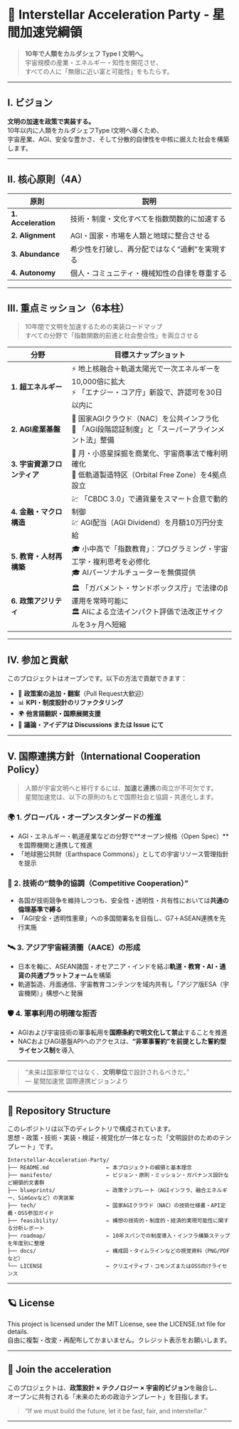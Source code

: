 # 🚀 Interstellar Acceleration Party - 星間加速党綱領

> **10年で人類をカルダシェフ Type I 文明へ。**  
> 宇宙規模の産業・エネルギー・知性を開花させ、  
> すべての人に「無限に近い富と可能性」をもたらす。

---

## Ⅰ. ビジョン

**文明の加速を政策で実装する。**  
10年以内に人類をカルダシェフType I文明へ導くため、  
宇宙産業、AGI、安全な豊かさ、そして分散的自律性を中核に据えた社会を構築します。

---

## Ⅱ. 核心原則（4A）

| 原則 | 説明 |
|------|------|
| **1. Acceleration** | 技術・制度・文化すべてを指数関数的に加速する |
| **2. Alignment** | AGI・国家・市場を人類と地球に整合させる |
| **3. Abundance** | 希少性を打破し、再分配ではなく“過剰”を実現する |
| **4. Autonomy** | 個人・コミュニティ・機械知性の自律を尊重する |

---

## Ⅲ. 重点ミッション（6本柱）

> 10年間で文明を加速するための実装ロードマップ  
> すべての分野で「指数関数的前進と社会整合性」を両立させる

| 分野 | 目標スナップショット |
|------|------------------------|
| **1. 超エネルギー** | ⚡ 地上核融合＋軌道太陽光で一次エネルギーを10,000倍に拡大<br>⚡ 「エナジー・コア庁」新設で、許認可を30日以内に |
| **2. AGI産業基盤** | 🤖 国家AGIクラウド（NAC）を公共インフラ化<br>🤖 「AGI段階認証制度」と「スーパーアラインメント法」整備 |
| **3. 宇宙資源フロンティア** | 🚀 月・小惑星採掘を商業化、宇宙商事法で権利明確化<br>🚀 低軌道製造特区（Orbital Free Zone）を4拠点設立 |
| **4. 金融・マクロ構造** | 💹 「CBDC 3.0」で通貨量をスマート合意で動的制御<br>💹 AGI配当（AGI Dividend）を月額10万円分支給 |
| **5. 教育・人材再構築** | 🎓 小中高で「指数教育」：プログラミング・宇宙工学・複利思考を必修化<br>🎓 AIパーソナルチューターを無償提供 |
| **6. 政策アジリティ** | 🏛 「ガバメント・サンドボックス庁」で法律のβ運用を常時可能に<br>🏛 AIによる立法インパクト評価で法改正サイクルを3ヶ月へ短縮 |

---

## Ⅳ. 参加と貢献

このプロジェクトはオープンです。以下の方法で貢献できます：

- 🧠 **政策案の追加・翻案**（Pull Request大歓迎）
- 📊 **KPI・制度設計のリファクタリング**
- 🌍 **他言語翻訳・国際展開支援**
- 💬 **議論・アイデアは Discussions または Issue にて**

---

## Ⅴ. 国際連携方針（International Cooperation Policy）

> 人類が宇宙文明へと移行するには、**加速と連携**の両立が不可欠です。  
> 星間加速党は、以下の原則のもとで国際社会と協調・共進化します。

### 🌍 1. グローバル・オープンスタンダードの推進

- AGI・エネルギー・軌道産業などの分野で**オープン規格（Open Spec）**を国際機関と連携して推進
- 「地球圏公共財（Earthspace Commons）」としての宇宙リソース管理指針を提示

### 🤝 2. 技術の“競争的協調（Competitive Cooperation）”

- 各国が技術競争を維持しつつも、安全性・透明性・共有性においては**共通の倫理基準で縛る**
- 「AGI安全・透明性憲章」への多国間署名を目指し、G7＋ASEAN連携を先行実施

### 🛰 3. アジア宇宙経済圏（AACE）の形成

- 日本を軸に、ASEAN諸国・オセアニア・インドを結ぶ**軌道・教育・AI・通貨の共通プラットフォーム**を構築
- 軌道製造、月面通信、宇宙教育コンテンツを域内共有し「アジア版ESA（宇宙機関）」構想へと発展

### 🛡 4. 軍事利用の明確な拒否

- AGIおよび宇宙技術の軍事転用を**国際条約で明文化して禁止**することを推進
- NACおよびAGI基盤APIへのアクセスは、**“非軍事誓約”を前提とした誓約型ライセンス制**を導入

---

> “未来は国家単位ではなく、**文明単位**で設計されるべきだ。”  
> — 星間加速党 国際連携ビジョンより

---

## 📁 Repository Structure

このレポジトリは以下のディレクトリで構成されています。  
思想・政策・技術・実装・検証・視覚化が一体となった「文明設計のためのテンプレート」です。
```plaintext
Interstellar-Acceleration-Party/
├── README.md                  ← 本プロジェクトの綱領と基本理念
├── manifesto/                 ← ビジョン・原則・ミッション・ガバナンス設計など綱領的文書群
├── blueprints/                ← 政策テンプレート（AGIインフラ、融合エネルギー、SimGovなど）の実装案
├── tech/                      ← 国家AGIクラウド（NAC）の技術仕様書・API定義・OSS参加ガイド
├── feasibility/               ← 構想の技術的・制度的・経済的実現可能性に関する分析レポート
├── roadmap/                   ← 10年スパンでの制度導入・インフラ構築ステップを年度別に整理
├── docs/                      ← 構成図・タイムラインなどの視覚資料（PNG/PDFなど）
└── LICENSE                    ← クリエイティブ・コモンズまたはOSS向けライセンス
```
---

## 🪐 License

This project is licensed under the MIT License, see the LICENSE.txt file for details.  
自由に複製・改変・再配布してかまいません。クレジット表示をお願いします。

---

## 🌌 Join the acceleration

このプロジェクトは、**政策設計 × テクノロジー × 宇宙的ビジョン**を融合し、  
オープンに共有される「未来のための政治テンプレート」を目指します。

> “If we must build the future, let it be fast, fair, and interstellar.”

---
